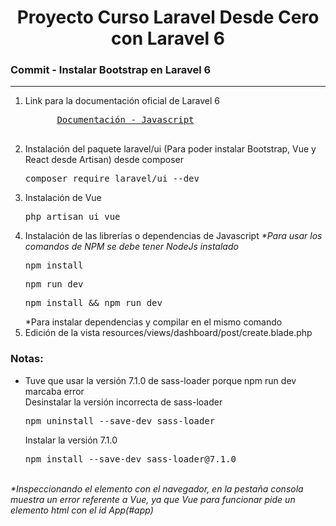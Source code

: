 
<h1 align="center">Proyecto Curso Laravel Desde Cero con Laravel 6</h1>
<h3><b>Commit -</b> <strong>Instalar Bootstrap en Laravel 6</strong></h3>
<hr>
<ol>
  <li>
    <p>Link para la documentación oficial de Laravel 6</p>
    <pre>
      <a href="https://laravel.com/docs/6.x/frontend">Documentación - Javascript</a>
    </pre>
  </li>
  <!-- Instrucciones del commit -->
  <li>
    Instalación del paquete laravel/ui (Para poder instalar Bootstrap, Vue y React desde Artisan) desde composer
    <pre>composer require laravel/ui --dev</pre>
  </li>
  <li>
    Instalación de Vue
    <pre>php artisan ui vue</pre>
  </li>
  <li>
    Instalación de las librerías o dependencias de Javascript
    <em>*Para usar los comandos de NPM se debe tener NodeJs instalado</em>
    <pre>npm install</pre>
    <pre>npm run dev</pre>
    <pre>npm install && npm run dev</pre> *Para instalar dependencias y compilar en el mismo comando
  </li>
  <li>Edición de la vista resources/views/dashboard/post/create.blade.php</li>
</ol>

<!-- Notas -->
<h3><b>Notas:</b></h3>
<ul>
 <li>
   Tuve que usar la versión 7.1.0 de sass-loader porque npm run dev marcaba error
   <br>
   Desinstalar la versión incorrecta de sass-loader
   <pre>npm uninstall --save-dev sass-loader</pre>
    Instalar la versión 7.1.0
    <pre>npm install --save-dev sass-loader@7.1.0</pre>
 </li>
</ul>

<br>

<em>
  *Inspeccionando el elemento con el navegador, en la pestaña consola muestra un error 
   referente a Vue, ya que Vue para funcionar pide un elemento html con el id App(#app)
</em>




